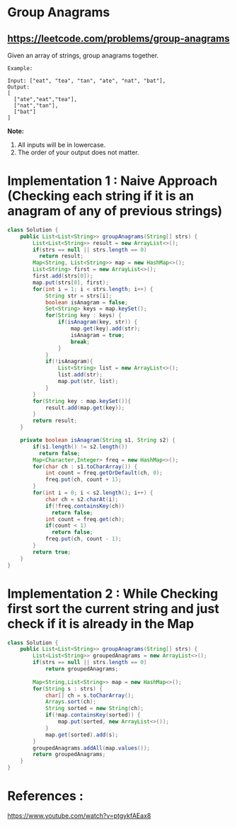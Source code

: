 # Group Anagrams
## https://leetcode.com/problems/group-anagrams

Given an array of strings, group anagrams together.
```
Example:

Input: ["eat", "tea", "tan", "ate", "nat", "bat"],
Output:
[
  ["ate","eat","tea"],
  ["nat","tan"],
  ["bat"]
]
```
**Note:**
1. All inputs will be in lowercase.
2. The order of your output does not matter.

# Implementation 1 : Naive Approach (Checking each string if it is an anagram of any of previous strings)
```java
class Solution {
    public List<List<String>> groupAnagrams(String[] strs) {
        List<List<String>> result = new ArrayList<>();
        if(strs == null || strs.length == 0)
          return result;
        Map<String, List<String>> map = new HashMap<>();
        List<String> first = new ArrayList<>();
        first.add(strs[0]);
        map.put(strs[0], first);
        for(int i = 1; i < strs.length; i++) {
            String str = strs[i];
            boolean isAnagram = false;
            Set<String> keys = map.keySet();
            for(String key : keys) {
                if(isAnagram(key, str)) {
                    map.get(key).add(str);
                    isAnagram = true;
                    break;
                }
            }
            if(!isAnagram){
                List<String> list = new ArrayList<>();
                list.add(str);
                map.put(str, list);
            }
        }
        for(String key : map.keySet()){
            result.add(map.get(key));
        }
        return result;
    }

    private boolean isAnagram(String s1, String s2) {
        if(s1.length() != s2.length())
          return false;
        Map<Character,Integer> freq = new HashMap<>();
        for(char ch : s1.toCharArray()) {
            int count = freq.getOrDefault(ch, 0);
            freq.put(ch, count + 1);
        }  
        for(int i = 0; i < s2.length(); i++) {
            char ch = s2.charAt(i);
            if(!freq.containsKey(ch))
              return false;
            int count = freq.get(ch);
            if(count < 1)
              return false;
            freq.put(ch, count - 1);    
        }
        return true;
    }
}
```

# Implementation 2 : While Checking first sort the current string and just check if it is already in the Map
```java
class Solution {
    public List<List<String>> groupAnagrams(String[] strs) {
        List<List<String>> groupedAnagrams = new ArrayList<>();
        if(strs == null || strs.length == 0)
            return groupedAnagrams;
        
        Map<String,List<String>> map = new HashMap<>();
        for(String s : strs) {
            char[] ch = s.toCharArray();
            Arrays.sort(ch);
            String sorted = new String(ch);
            if(!map.containsKey(sorted)) {
                map.put(sorted, new ArrayList<>());
            }
            map.get(sorted).add(s);
        }
        groupedAnagrams.addAll(map.values());
        return groupedAnagrams;
    }
}
```

# References :
https://www.youtube.com/watch?v=ptgykfAEax8
